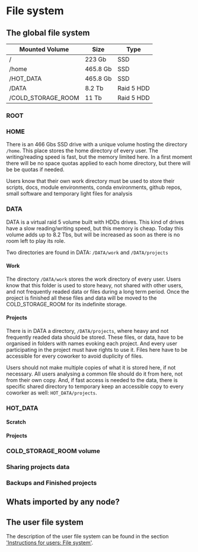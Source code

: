 # File system

## The global file system

| Mounted Volume | Size | Type |
| -------------- | ---- | ---- |
| / | 223 Gb | SSD |
| /home | 465.8 Gb | SSD |
| /HOT_DATA | 465.8 Gb | SSD |
| /DATA | 8.2 Tb | Raid 5 HDD |
| /COLD_STORAGE_ROOM | 11 Tb | Raid 5 HDD |


### ROOT

### HOME

There is an 466 Gbs SSD drive with a unique volume hosting the directory `/home`.
This place stores the home directory of every user. The writing/reading speed is fast, but the
memory limited here. In a first moment there will be no space quotas applied to each home
directory, but there will be be quotas if needed.

Users know that their own work directory must be used to store their scripts, docs, module environments, conda environments, github repos, small software and temporary light files for analysis

### DATA

DATA is a virtual raid 5 volume built with HDDs drives. This kind of drives have a slow
reading/writing speed, but this memory is cheap. Today this volume adds up to 8.2 Tbs, but will be
increased as soon as there is no room left to play its role.

Two directories are found in DATA: `/DATA/work` and `/DATA/projects` 

#### Work

The directory `/DATA/work` stores the work directory of every user. Users know that this folder is
used to store heavy, not shared with other users, and not frequently readed data or files during a
long term period. Once the project is finished all these files and data will be moved to the
COLD_STORAGE_ROOM for its indefinite storage.

#### Projects

There is in DATA a directory, `/DATA/projects`, where heavy and not frequently readed data should
be stored. These files, or data, have to be organised in folders with names evoking each project.
And every user participating in the project must have rights to use it. Files here have to be
accessible for every coworker to avoid duplicity of files. 

Users should not make multiple copies of what it is stored here, if not necessary. All users
analysing a common file should do it from here, not from their own copy. And, if fast access is
needed to the data, there is specific shared directory to temporary keep an accessible copy to every coworker
as well: `HOT_DATA/projects`.

### HOT_DATA



#### Scratch

#### Projects

### COLD_STORAGE_ROOM volume

### Sharing projects data

### Backups and Finished projects

## Whats imported by any node?


## The user file system

The description of the user file system can be found in the section ['Instructions for users: File
system'](../user/user_file_system.md).


